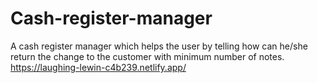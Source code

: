 # Cash-register-manager
A cash register manager which helps the user by telling how can he/she return the change to the customer with minimum number of notes.
https://laughing-lewin-c4b239.netlify.app/
